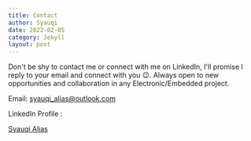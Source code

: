 ```yaml
---
title: Contact
author: Syauqi
date: 2022-02-05
category: Jekyll
layout: post
---
```


Don't be shy to contact me or connect with me on LinkedIn, I'll promise I reply to your email and connect with you 😉. Always open to new opportunities and collaboration in any Electronic/Embedded project.

Email: <syauqi_alias@outlook.com> 

LinkedIn Profile :
<div class="container">
 <script src="https://platform.linkedin.com/badges/js/profile.js" async defer type="text/javascript"></script>
 <div class="badge-base LI-profile-badge" data-locale="en_US" data-size="large" data-theme="dark" data-type="HORIZONTAL" data-vanity="syauqi-alias" data-version="v1"><a class="badge-base__link LI-simple-link" href="https://uk.linkedin.com/in/syauqi-alias?trk=profile-badge">Syauqi Alias</a></div>
</div>         